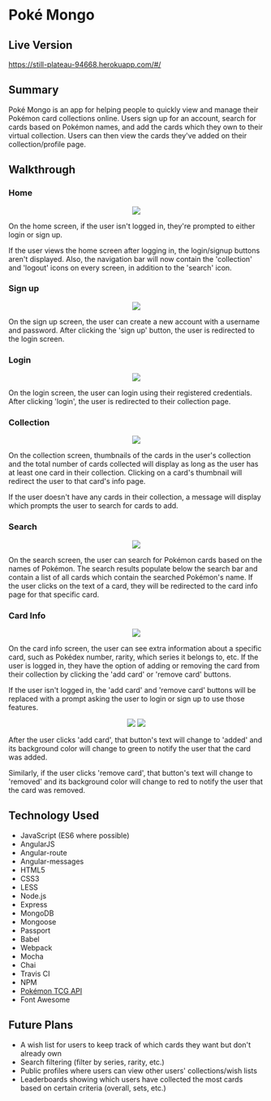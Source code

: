 # Pok&eacute; Mongo

## Live Version
https://still-plateau-94668.herokuapp.com/#/

## Summary
Pok&eacute; Mongo is an app for helping people to quickly view and manage their Pok&eacute;mon card collections online. Users sign up for an account, search for cards based on Pok&eacute;mon names, and add the cards which they own to their virtual collection. Users can then view the cards they've added on their collection/profile page.

## Walkthrough

### Home
<p align="center">
    <img src="./public/assets/images/screenshots/home.png">
</p>

On the home screen, if the user isn't logged in, they're prompted to either login or sign up.

If the user views the home screen after logging in, the login/signup buttons aren't displayed. Also, the navigation bar will now contain the 'collection' and 'logout' icons on every screen, in addition to the 'search' icon.

### Sign up
<p align="center">
    <img src="./public/assets/images/screenshots/signup.png">
</p>

On the sign up screen, the user can create a new account with a username and password. After clicking the 'sign up' button, the user is redirected to the login screen.

### Login
<p align="center">
    <img src="./public/assets/images/screenshots/login.png">
</p>

On the login screen, the user can login using their registered credentials. After clicking 'login', the user is redirected to their collection page.

### Collection
<p align="center">
    <img src="./public/assets/images/screenshots/collection.png">
</p>

On the collection screen, thumbnails of the cards in the user's collection and the total number of cards collected will display as long as the user has at least one card in their collection. Clicking on a card's thumbnail will redirect the user to that card's info page.

If the user doesn't have any cards in their collection, a message will display which prompts the user to search for cards to add.

### Search
<p align="center">
    <img src="./public/assets/images/screenshots/search.png">
</p>

On the search screen, the user can search for Pok&eacute;mon cards based on the names of Pok&eacute;mon. The search results populate below the search bar and contain a list of all cards which contain the searched Pok&eacute;mon's name. If the user clicks on the text of a card, they will be redirected to the card info page for that specific card.

### Card Info
<p align="center">
    <img src="./public/assets/images/screenshots/card-info.png">
</p>

On the card info screen, the user can see extra information about a specific card, such as Pok&eacute;dex number, rarity, which series it belongs to, etc. If the user is logged in, they have the option of adding or removing the card from their collection by clicking the 'add card' or 'remove card' buttons.

If the user isn't logged in, the 'add card' and 'remove card' buttons will be replaced with a prompt asking the user to login or sign up to use those features.


<p align="center">
    <img src="./public/assets/images/screenshots/card-added.png">
    <img src="./public/assets/images/screenshots/card-removed.png">
</p>

After the user clicks 'add card', that button's text will change to 'added' and its background color will change to green to notify the user that the card was added.

Similarly, if the user clicks 'remove card', that button's text will change to 'removed' and its background color will change to red to notify the user that the card was removed.

## Technology Used
* JavaScript (ES6 where possible)
* AngularJS
* Angular-route
* Angular-messages
* HTML5
* CSS3
* LESS
* Node.js
* Express
* MongoDB
* Mongoose
* Passport
* Babel
* Webpack
* Mocha
* Chai
* Travis CI
* NPM
* [Pok&eacute;mon TCG API](https://pokemontcg.io/)
* Font Awesome

## Future Plans
* A wish list for users to keep track of which cards they want but don't already own
* Search filtering (filter by series, rarity, etc.)
* Public profiles where users can view other users' collections/wish lists
* Leaderboards showing which users have collected the most cards based on certain criteria (overall, sets, etc.)
